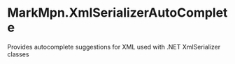 # MarkMpn.XmlSerializerAutoComplete
Provides autocomplete suggestions for XML used with .NET XmlSerializer classes
